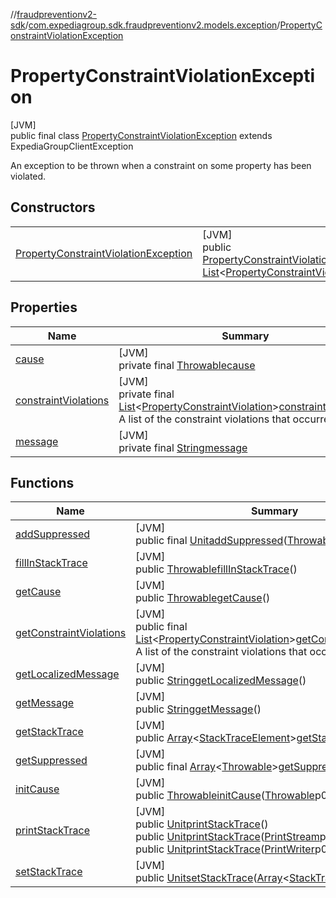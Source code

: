 //[fraudpreventionv2-sdk](../../../index.md)/[com.expediagroup.sdk.fraudpreventionv2.models.exception](../index.md)/[PropertyConstraintViolationException](index.md)

# PropertyConstraintViolationException

[JVM]\
public final class [PropertyConstraintViolationException](index.md) extends ExpediaGroupClientException

An exception to be thrown when a constraint on some property has been violated.

## Constructors

| | |
|---|---|
| [PropertyConstraintViolationException](-property-constraint-violation-exception.md) | [JVM]<br>public [PropertyConstraintViolationException](index.md)[PropertyConstraintViolationException](-property-constraint-violation-exception.md)([String](https://docs.oracle.com/javase/8/docs/api/java/lang/String.html)message, [List](https://docs.oracle.com/javase/8/docs/api/java/util/List.html)&lt;[PropertyConstraintViolation](../-property-constraint-violation/index.md)&gt;constraintViolations) |

## Properties

| Name | Summary |
|---|---|
| [cause](index.md#-654012527%2FProperties%2F-173342751) | [JVM]<br>private final [Throwable](https://docs.oracle.com/javase/8/docs/api/java/lang/Throwable.html)[cause](index.md#-654012527%2FProperties%2F-173342751) |
| [constraintViolations](index.md#894591771%2FProperties%2F-173342751) | [JVM]<br>private final [List](https://docs.oracle.com/javase/8/docs/api/java/util/List.html)&lt;[PropertyConstraintViolation](../-property-constraint-violation/index.md)&gt;[constraintViolations](index.md#894591771%2FProperties%2F-173342751)<br>A list of the constraint violations that occurred |
| [message](index.md#1824300659%2FProperties%2F-173342751) | [JVM]<br>private final [String](https://docs.oracle.com/javase/8/docs/api/java/lang/String.html)[message](index.md#1824300659%2FProperties%2F-173342751) |

## Functions

| Name | Summary |
|---|---|
| [addSuppressed](index.md#282858770%2FFunctions%2F-173342751) | [JVM]<br>public final [Unit](https://kotlinlang.org/api/latest/jvm/stdlib/kotlin/-unit/index.html)[addSuppressed](index.md#282858770%2FFunctions%2F-173342751)([Throwable](https://docs.oracle.com/javase/8/docs/api/java/lang/Throwable.html)p0) |
| [fillInStackTrace](index.md#-1102069925%2FFunctions%2F-173342751) | [JVM]<br>public [Throwable](https://docs.oracle.com/javase/8/docs/api/java/lang/Throwable.html)[fillInStackTrace](index.md#-1102069925%2FFunctions%2F-173342751)() |
| [getCause](index.md#-1113108691%2FFunctions%2F-173342751) | [JVM]<br>public [Throwable](https://docs.oracle.com/javase/8/docs/api/java/lang/Throwable.html)[getCause](index.md#-1113108691%2FFunctions%2F-173342751)() |
| [getConstraintViolations](get-constraint-violations.md) | [JVM]<br>public final [List](https://docs.oracle.com/javase/8/docs/api/java/util/List.html)&lt;[PropertyConstraintViolation](../-property-constraint-violation/index.md)&gt;[getConstraintViolations](get-constraint-violations.md)()<br>A list of the constraint violations that occurred |
| [getLocalizedMessage](index.md#1043865560%2FFunctions%2F-173342751) | [JVM]<br>public [String](https://docs.oracle.com/javase/8/docs/api/java/lang/String.html)[getLocalizedMessage](index.md#1043865560%2FFunctions%2F-173342751)() |
| [getMessage](index.md#-1280448753%2FFunctions%2F-173342751) | [JVM]<br>public [String](https://docs.oracle.com/javase/8/docs/api/java/lang/String.html)[getMessage](index.md#-1280448753%2FFunctions%2F-173342751)() |
| [getStackTrace](index.md#2050903719%2FFunctions%2F-173342751) | [JVM]<br>public [Array](https://kotlinlang.org/api/latest/jvm/stdlib/kotlin/-array/index.html)&lt;[StackTraceElement](https://docs.oracle.com/javase/8/docs/api/java/lang/StackTraceElement.html)&gt;[getStackTrace](index.md#2050903719%2FFunctions%2F-173342751)() |
| [getSuppressed](index.md#672492560%2FFunctions%2F-173342751) | [JVM]<br>public final [Array](https://kotlinlang.org/api/latest/jvm/stdlib/kotlin/-array/index.html)&lt;[Throwable](https://docs.oracle.com/javase/8/docs/api/java/lang/Throwable.html)&gt;[getSuppressed](index.md#672492560%2FFunctions%2F-173342751)() |
| [initCause](index.md#-418225042%2FFunctions%2F-173342751) | [JVM]<br>public [Throwable](https://docs.oracle.com/javase/8/docs/api/java/lang/Throwable.html)[initCause](index.md#-418225042%2FFunctions%2F-173342751)([Throwable](https://docs.oracle.com/javase/8/docs/api/java/lang/Throwable.html)p0) |
| [printStackTrace](index.md#-1769529168%2FFunctions%2F-173342751) | [JVM]<br>public [Unit](https://kotlinlang.org/api/latest/jvm/stdlib/kotlin/-unit/index.html)[printStackTrace](index.md#-1769529168%2FFunctions%2F-173342751)()<br>public [Unit](https://kotlinlang.org/api/latest/jvm/stdlib/kotlin/-unit/index.html)[printStackTrace](index.md#1841853697%2FFunctions%2F-173342751)([PrintStream](https://docs.oracle.com/javase/8/docs/api/java/io/PrintStream.html)p0)<br>public [Unit](https://kotlinlang.org/api/latest/jvm/stdlib/kotlin/-unit/index.html)[printStackTrace](index.md#1175535278%2FFunctions%2F-173342751)([PrintWriter](https://docs.oracle.com/javase/8/docs/api/java/io/PrintWriter.html)p0) |
| [setStackTrace](index.md#2135801318%2FFunctions%2F-173342751) | [JVM]<br>public [Unit](https://kotlinlang.org/api/latest/jvm/stdlib/kotlin/-unit/index.html)[setStackTrace](index.md#2135801318%2FFunctions%2F-173342751)([Array](https://kotlinlang.org/api/latest/jvm/stdlib/kotlin/-array/index.html)&lt;[StackTraceElement](https://docs.oracle.com/javase/8/docs/api/java/lang/StackTraceElement.html)&gt;p0) |
